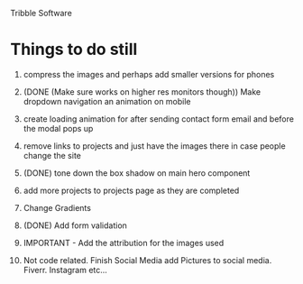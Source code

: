 Tribble Software 
    

# Things to do still

1. compress the images and perhaps add smaller versions for phones

2. (DONE (Make sure works on higher res monitors though)) Make dropdown navigation an animation on mobile

3. create loading animation for after sending contact form email and before the modal pops up

4. remove links to projects and just have the images there in case people change the site

5. (DONE) tone down the box shadow on main hero component

6. add more projects to projects page as they are completed

7. Change Gradients

8. (DONE) Add form validation

9. IMPORTANT - Add the attribution for the images used

10. Not code related. Finish Social Media add Pictures to social media. Fiverr. Instagram etc...

